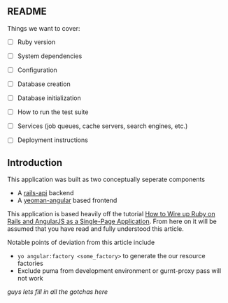 ## README

Things we want to cover:

- [ ] Ruby version

- [ ] System dependencies

- [ ] Configuration

- [ ] Database creation

- [ ] Database initialization

- [ ] How to run the test suite

- [ ] Services (job queues, cache servers, search engines, etc.)

- [ ] Deployment instructions

## Introduction

This application was built as two conceptually seperate components
- A [rails-api](https://github.com/rails-api/rails-api) backend
- A [yeoman-angular](https://github.com/yeoman/generator-angular) based frontend

This application is based heavily off the tutorial [How to Wire up Ruby on Rails and AngularJS as a Single-Page Application](http://www.angularonrails.com/ruby-on-rails-angularjs-single-page-application/). From here on it will be assumed that you have read and fully understood this article. 

Notable points of deviation from this article include
- `yo angular:factory <some_factory>` to generate the our resource factories
- Exclude puma from development environment or gurnt-proxy pass will not work

*guys lets fill in all the gotchas here*
